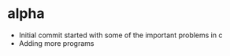 



alpha
=====

* Initial commit started with some of the important problems in c
* Adding more programs
